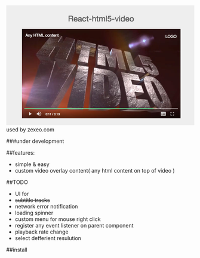![preview](snapshot.jpg)
used by zexeo.com

###under development


##features:
 - simple & easy
 - custom video overlay content( any html content on top of video )

##TODO
 - UI for 
 - ~~subtitle tracks~~
 - network error notification
 - loading spinner
 - custom menu for mouse right click 
 - register any event listener on parent component
 - playback rate change
 - select defferient resulution

##install
```

```